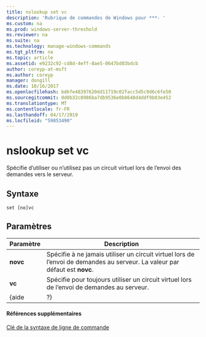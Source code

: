```yaml
---
title: nslookup set vc
description: 'Rubrique de commandes de Windows pour ***- '
ms.custom: na
ms.prod: windows-server-threshold
ms.reviewer: na
ms.suite: na
ms.technology: manage-windows-commands
ms.tgt_pltfrm: na
ms.topic: article
ms.assetid: e9232c92-cd8d-4eff-8ae5-0647bd03bdcb
author: coreyp-at-msft
ms.author: coreyp
manager: dongill
ms.date: 10/16/2017
ms.openlocfilehash: bdbfe48397620dd11719c02facc5d5c9d6c6fe50
ms.sourcegitcommit: 0d0b32c8986ba7db9536e0b8648d4ddf9b03e452
ms.translationtype: MT
ms.contentlocale: fr-FR
ms.lasthandoff: 04/17/2019
ms.locfileid: "59853490"
---
```

# <a name="nslookup-set-vc"></a>nslookup set vc



Spécifie d’utiliser ou n’utilisez pas un circuit virtuel lors de l’envoi des demandes vers le serveur.

## <a name="syntax"></a>Syntaxe

```
set [no]vc
```

## <a name="parameters"></a>Paramètres

|Paramètre|Description|
|---------|-----------|
|**novc**|Spécifie à ne jamais utiliser un circuit virtuel lors de l’envoi de demandes au serveur. La valeur par défaut est **novc**.|
|**vc**|Spécifie pour toujours utiliser un circuit virtuel lors de l’envoi de demandes au serveur.|
|{aide | ?}|Affiche un résumé de **nslookup** sous-commandes.|

#### <a name="additional-references"></a>Références supplémentaires

[Clé de la syntaxe de ligne de commande](command-line-syntax-key.md)